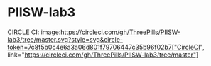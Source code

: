 # PIISW-lab3

CIRCLE CI:
image:https://circleci.com/gh/ThreePills/PIISW-lab3/tree/master.svg?style=svg&circle-token=7c8f5b0c4e6a3a06d801f79706447c35b96f02b7["CircleCI", link="https://circleci.com/gh/ThreePills/PIISW-lab3/tree/master"]
